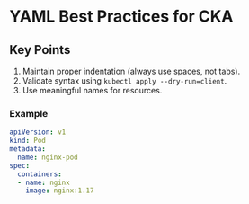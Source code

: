 # YAML Best Practices for CKA

## Key Points
1. Maintain proper indentation (always use spaces, not tabs).
2. Validate syntax using `kubectl apply --dry-run=client`.
3. Use meaningful names for resources.

### Example
```yaml
apiVersion: v1
kind: Pod
metadata:
  name: nginx-pod
spec:
  containers:
  - name: nginx
    image: nginx:1.17
```

